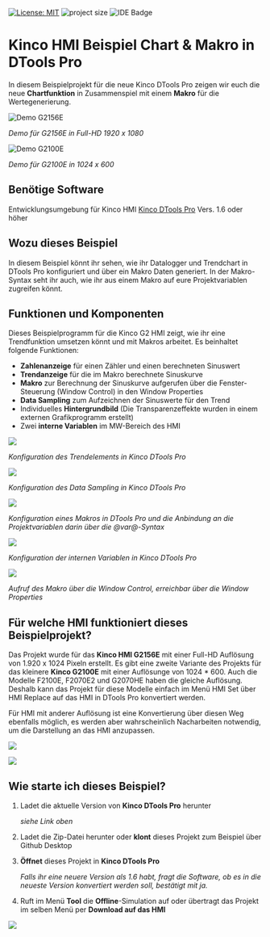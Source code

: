 [![License: MIT](https://img.shields.io/badge/License-MIT-yellow.svg)](https://opensource.org/licenses/MIT)
![project size](https://img.shields.io/github/repo-size/spstiger/Kinco-HMI-Chart-Makro-DTools-Pro?label=project%20size)
![IDE Badge](https://img.shields.io/badge/IDE-Kinco_DTools_Pro_min._1.6-blue?link=https://www.spstiger.de/moorl-dc-v2/018e8404ae2a7ac4814e52a4b1c03be8/read?path=Kinco%20DTools%20Pro/Kinco%20DToolsPro%20V1.6.0(Build240311).zip)

# Kinco HMI Beispiel Chart & Makro in DTools Pro

In diesem Beispielprojekt für die neue Kinco DTools Pro zeigen wir euch die neue **Chartfunktion** in Zusammenspiel mit einem **Makro** für die Wertegenerierung.

![Demo G2156E](assets/2024-07-13-18-34-59-image.png)

*Demo für G2156E in Full-HD 1920 x 1080*



![Demo G2100E](assets/2024-07-13-18-56-34-image.png)

*Demo für G2100E in 1024 x 600*



## Benötige Software

Entwicklungsumgebung für Kinco HMI [Kinco DTools Pro](https://www.spstiger.de/moorl-dc-v2/018e8404ae2a7ac4814e52a4b1c03be8/read?path=Kinco%20DTools%20Pro/Kinco%20DToolsPro%20V1.6.0(Build240311).zip) Vers. 1.6 oder höher

## Wozu dieses Beispiel

In diesem Beispiel könnt ihr sehen, wie ihr Datalogger und Trendchart in DTools Pro konfiguriert und über ein Makro Daten generiert. In der Makro-Syntax seht ihr auch, wie ihr aus einem Makro auf eure Projektvariablen zugreifen könnt.

## Funktionen und Komponenten

Dieses Beispielprogramm für die Kinco G2 HMI zeigt, wie ihr eine Trendfunktion umsetzen könnt und mit Makros arbeitet. Es beinhaltet folgende Funktionen:

* **Zahlenanzeige** für einen Zähler und einen berechneten Sinuswert
* **Trendanzeige** für die im Makro berechnete Sinuskurve
* **Makro** zur Berechnung der Sinuskurve aufgerufen über die Fenster-Steuerung (Window Control) in den Window Properties
* **Data Sampling** zum Aufzeichnen der Sinuswerte für den Trend
* Individuelles **Hintergrundbild** (Die Transparenzeffekte wurden in einem externen Grafikprogramm erstellt)
* Zwei **interne Variablen** im MW-Bereich des HMI

![](assets/2024-07-13-18-36-30-image.png)

*Konfiguration des Trendelements in Kinco DTools Pro*



![](assets/2024-07-13-18-37-35-image.png)

*Konfiguration des Data Sampling in Kinco DTools Pro*



![](assets/2024-07-13-18-42-14-image.png)

*Konfiguration eines Makros in DTools Pro und die Anbindung an die Projektvariablen darin über die @var@-Syntax* 



![](assets/2024-07-13-18-43-58-image.png) 

*Konfiguration der internen Variablen in Kinco DTools Pro*



![](assets/2024-07-13-18-47-28-image.png)

*Aufruf des Makro über die Window Control, erreichbar über die Window Properties*



## Für welche HMI funktioniert dieses Beispielprojekt?

Das Projekt wurde für das **Kinco HMI G2156E** mit einer Full-HD Auflösung von 1.920 x 1024 Pixeln erstellt. Es gibt eine zweite Variante des Projekts für das kleinere **Kinco G2100E** mit einer Auflösunge von 1024 * 600. Auch die Modelle F2100E, F2070E2 und G2070HE  haben die gleiche Auflösung. Deshalb kann das Projekt für diese Modelle einfach im Menü HMI Set über HMI Replace auf das HMI in DTools Pro konvertiert werden. 

Für HMI mit anderer Auflösung ist eine Konvertierung über diesen Weg ebenfalls möglich, es werden aber wahrscheinlich Nacharbeiten notwendig, um die Darstellung an das HMI anzupassen.

![](assets/2024-07-13-19-11-11-Demo%20G2156E.png)

![](assets/2024-07-13-19-01-15-Demo%20G2100E%20.png)

## Wie starte ich dieses Beispiel?

1. Ladet die aktuelle Version von **Kinco DTools Pro** herunter 
   
   *siehe Link oben*

2. Ladet die Zip-Datei herunter oder **klont** dieses Projekt zum Beispiel über Github Desktop

3. **Öffnet** dieses Projekt in **Kinco DTools Pro** 
   
   *Falls ihr eine neuere Version als 1.6 habt, fragt die Software, ob es in die neueste Version konvertiert werden soll, bestätigt mit ja.*

4. Ruft im Menü **Tool** die **Offline**-Simulation auf oder übertragt das Projekt im selben Menü per **Download auf das HMI**

![](assets/2024-07-13-18-38-38-image.png)
